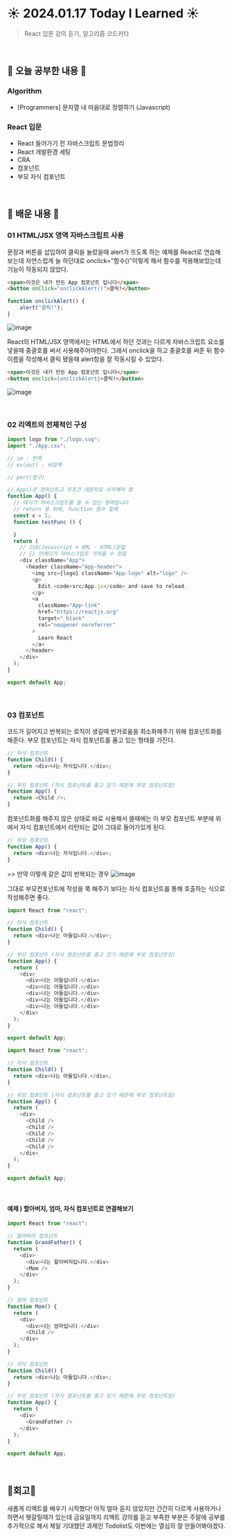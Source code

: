 # ☀️ 2024.01.17 Today I Learned ☀️
>React 입문 강의 듣기, 알고리즘 코드카타

<br/>

## 📖 오늘 공부한 내용 📖
### Algorithm
- [Programmers] 문자열 내 마음대로 정렬하기 (Javascript)

### React 입문
- React 들어가기 전 자바스크립트 문법정리
- React 개발환경 세팅
- CRA
- 컴포넌트
- 부모 자식 컴포넌트

<br/> 

## 📁 배운 내용 📁
### 01  HTML/JSX 영역 자바스크립트 사용
문장과 버튼을 삽입하여 클릭을 눌렀을때 alert가 뜨도록 하는 예제를 React로 연습해보는데 자연스럽게 늘 하던대로 onclick="함수()"이렇게 해서 함수를 적용해보았는데 기능이 작동되지 않았다. 
```html
<span>이것은 내가 만든 App 컴포넌트 입니다</span>
<button onClick="onclickAlert()">클릭!</button>
```
```js
function onclickAlert() {
    alert("클릭!");
}
```
![image](https://github.com/limhyerin/TIL/assets/70150896/a9644323-806b-442b-a2ee-3a7f35fb399e)

React의 HTML/JSX 영역에서는 HTML에서 하던 것과는 다르게 자바스크립트 요소를 넣을때 중괄호를 써서 사용해주어야한다. 그래서 onclick을 하고 중괄호를 써준 뒤 함수이름을 작성해서 클릭 됐을때 alert창을 잘 작동시킬 수 있었다.
```html
<span>이것은 내가 만든 App 컴포넌트 입니다</span>
<button onclick={onclickAlert}>클릭!</button>
```
![image](https://github.com/limhyerin/TIL/assets/70150896/534a58e6-a767-4e99-9d55-f3e3eae73483)

<br/>

### 02  리엑트의 전체적인 구성
```js
import logo from "./logo.svg";
import "./App.css";

// im : 안쪽
// ex(out) : 바깥쪽

// port(항구)

// App()은 컴퍼넌트고 무조건 대문자로 시작해야 함
function App() {
  // 여기가 자바스크립트를 쓸 수 있는 영역입니다
  // return 문 위에, function 함수 밑에
  const x = 1;
  function testFunc () {

  }
  return (
    // JSX(Javascript + XML - HTML)문법
    // {} 안에다가 자바스크립트 가져올 수 있음
    <div className="App">
      <header className="App-header">
        <img src={logo} className="App-logo" alt="logo" />
        <p>
          Edit <code>src/App.js</code> and save to reload.
        </p>
        <a
          className="App-link"
          href="https://reactjs.org"
          target="_blank"
          rel="noopener noreferrer"
        >
          Learn React
        </a>
      </header>
    </div>
  );
}

export default App;
``` 

<br/> 

### 03  컴포넌트
코드가 길어지고 반복되는 로직이 생길때 번거로움을 최소화해주기 위해 컴포넌트화를 해준다. 부모 컴포넌트는 자식 컴포넌트를 품고 있는 형태를 가진다. 
```js
// 자식 컴포넌트
function Child() {
  return <div>나는 자식입니다.</div>;
}

// 부모 컴포넌트 (자식 컴포넌트를 품고 있기 때문에 부모 컴포넌트임)
function App() {
  return <Child />;
}
``` 

컴포넌트화를 해주지 않은 상태로 바로 사용해서 쓸때에는 이 부모 컴포넌트 부분에 위에서 자식 컴포넌트에서 리턴되는 값이 그대로 들어가있게 된다.
```js
// 부모 컴포넌트
function App() {
  return <div>나는 자식입니다.</div>;
}
``` 

=> 만약 이렇게 같은 값이 반복되는 경우
![image](https://github.com/limhyerin/TIL/assets/70150896/44d1aad4-92dd-4c50-b10a-0073ac9763cd)


그대로 부모컨포넌트에 작성을 쭉 해주기 보다는 자식 컴포넌트를 통해 호출하는 식으로 작성해주면 좋다.
```js
import React from "react";

// 자식 컴포넌트
function Child() {
  return <div>나는 아들입니다.</div>;
}

// 부모 컴포넌트 (자식 컴포넌트를 품고 있기 때문에 부모 컴포넌트임)
function App() {
  return (
    <div>
      <div>나는 아들입니다.</div>
      <div>나는 아들입니다.</div>
      <div>나는 아들입니다.</div>
      <div>나는 아들입니다.</div>
      <div>나는 아들입니다.</div>
    </div>
  );
}

export default App;
```
```js
import React from "react";

// 자식 컴포넌트
function Child() {
  return <div>나는 아들입니다.</div>;
}

// 부모 컴포넌트 (자식 컴포넌트를 품고 있기 때문에 부모 컴포넌트임)
function App() {
  return (
    <div>
      <Child />
      <Child />
      <Child />
      <Child />
      <Child />
    </div>
  );
}

export default App;
```

<br/>

#### 예제 ) 할아버지, 엄마, 자식 컴포넌트로 연결해보기
```js
import React from "react";

// 할아버지 컴포넌트
function GrandFather() {
  return (
    <div>
      <div>나는 할아버지입니다.</div>
      <Mom />
    </div>
  );
}

// 엄마 컴포넌트
function Mom() {
  return (
    <div>
      <div>나는 엄마입니다.</div>
      <Child />
    </div>
  );
}

// 자식 컴포넌트
function Child() {
  return <div>나는 아들입니다.</div>;
}

// 부모 컴포넌트 (자식 컴포넌트를 품고 있기 때문에 부모 컴포넌트임)
function App() {
  return (
    <div>
      <GrandFather />
    </div>
  );
}

export default App;
```

<br/>

## 🧸회고🧸
새롭게 리엑트를 배우기 시작했다! 아직 얼마 듣지 않았지만 간간히 다르게 사용하거나 하면서 헷갈릴때가 있는데 금요일까지 리엑트 강의를 듣고 부족한 부분은 주말에 공부를 추가적으로 해서 제일 기대했던 과제인 Todolist도 이번에는 열심히 잘 만들어봐야겠다.
